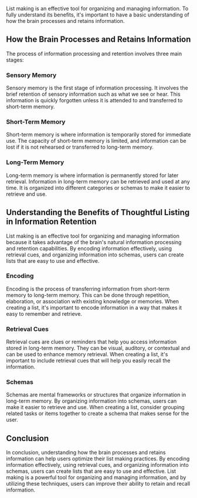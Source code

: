 
List making is an effective tool for organizing and managing information. To fully understand its benefits, it's important to have a basic understanding of how the brain processes and retains information.

How the Brain Processes and Retains Information
-----------------------------------------------

The process of information processing and retention involves three main stages:

### Sensory Memory

Sensory memory is the first stage of information processing. It involves the brief retention of sensory information such as what we see or hear. This information is quickly forgotten unless it is attended to and transferred to short-term memory.

### Short-Term Memory

Short-term memory is where information is temporarily stored for immediate use. The capacity of short-term memory is limited, and information can be lost if it is not rehearsed or transferred to long-term memory.

### Long-Term Memory

Long-term memory is where information is permanently stored for later retrieval. Information in long-term memory can be retrieved and used at any time. It is organized into different categories or schemas to make it easier to retrieve and use.

Understanding the Benefits of Thoughtful Listing in Information Retention
-------------------------------------------------------------------------

List making is an effective tool for organizing and managing information because it takes advantage of the brain's natural information processing and retention capabilities. By encoding information effectively, using retrieval cues, and organizing information into schemas, users can create lists that are easy to use and effective.

### Encoding

Encoding is the process of transferring information from short-term memory to long-term memory. This can be done through repetition, elaboration, or association with existing knowledge or memories. When creating a list, it's important to encode information in a way that makes it easy to remember and retrieve.

### Retrieval Cues

Retrieval cues are clues or reminders that help you access information stored in long-term memory. They can be visual, auditory, or contextual and can be used to enhance memory retrieval. When creating a list, it's important to include retrieval cues that will help you easily recall the information.

### Schemas

Schemas are mental frameworks or structures that organize information in long-term memory. By organizing information into schemas, users can make it easier to retrieve and use. When creating a list, consider grouping related tasks or items together to create a schema that makes sense for the user.

Conclusion
----------

In conclusion, understanding how the brain processes and retains information can help users optimize their list making practices. By encoding information effectively, using retrieval cues, and organizing information into schemas, users can create lists that are easy to use and effective. List making is a powerful tool for organizing and managing information, and by utilizing these techniques, users can improve their ability to retain and recall information.
